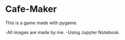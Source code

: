 # Cafe-Maker
This is a game made with pygame.

-All images are made by me.
-Using Jupyter Notebook.
